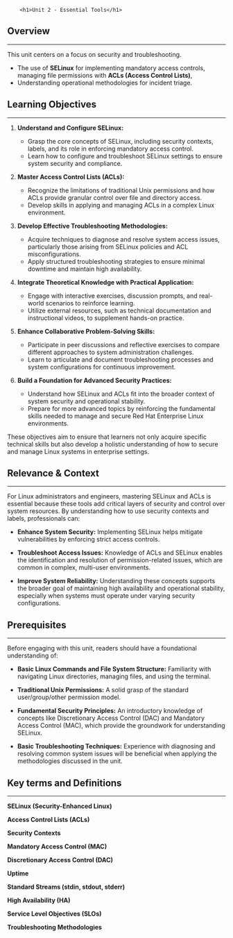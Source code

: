         <h1>Unit 2 - Essential Tools</h1>

## Overview

---

This unit centers on a focus on security and troubleshooting.

- The use of **SELinux** for implementing mandatory access controls, managing file permissions with **ACLs (Access Control Lists)**,
- Understanding operational methodologies for incident triage.

## Learning Objectives

---

1. **Understand and Configure SELinux:**

   - Grasp the core concepts of SELinux, including security contexts, labels, and its role in enforcing mandatory access control.
   - Learn how to configure and troubleshoot SELinux settings to ensure system security and compliance.

2. **Master Access Control Lists (ACLs):**

   - Recognize the limitations of traditional Unix permissions and how ACLs provide granular control over file and directory access.
   - Develop skills in applying and managing ACLs in a complex Linux environment.

3. **Develop Effective Troubleshooting Methodologies:**

   - Acquire techniques to diagnose and resolve system access issues, particularly those arising from SELinux policies and ACL misconfigurations.
   - Apply structured troubleshooting strategies to ensure minimal downtime and maintain high availability.

4. **Integrate Theoretical Knowledge with Practical Application:**

   - Engage with interactive exercises, discussion prompts, and real-world scenarios to reinforce learning.
   - Utilize external resources, such as technical documentation and instructional videos, to supplement hands-on practice.

5. **Enhance Collaborative Problem-Solving Skills:**

   - Participate in peer discussions and reflective exercises to compare different approaches to system administration challenges.
   - Learn to articulate and document troubleshooting processes and system configurations for continuous improvement.

6. **Build a Foundation for Advanced Security Practices:**
   - Understand how SELinux and ACLs fit into the broader context of system security and operational stability.
   - Prepare for more advanced topics by reinforcing the fundamental skills needed to manage and secure Red Hat Enterprise Linux environments.

These objectives aim to ensure that learners not only acquire specific technical skills but also develop a holistic understanding of how to secure and manage Linux systems in enterprise settings.

## Relevance & Context

---

For Linux administrators and engineers, mastering SELinux and ACLs is essential because these tools add critical layers of security and control over system resources. By understanding how to use security contexts and labels, professionals can:

- **Enhance System Security:** Implementing SELinux helps mitigate vulnerabilities by enforcing strict access controls.

- **Troubleshoot Access Issues:** Knowledge of ACLs and SELinux enables the identification and resolution of permission-related issues, which are common in complex, multi-user environments.

- **Improve System Reliability:** Understanding these concepts supports the broader goal of maintaining high availability and operational stability, especially when systems must operate under varying security configurations.

## Prerequisites

---

Before engaging with this unit, readers should have a foundational understanding of:

- **Basic Linux Commands and File System Structure:** Familiarity with navigating Linux directories, managing files, and using the terminal.

- **Traditional Unix Permissions:** A solid grasp of the standard user/group/other permission model.

- **Fundamental Security Principles:** An introductory knowledge of concepts like Discretionary Access Control (DAC) and Mandatory Access Control (MAC), which provide the groundwork for understanding SELinux.

- **Basic Troubleshooting Techniques:** Experience with diagnosing and resolving common system issues will be beneficial when applying the methodologies discussed in the unit.

## Key terms and Definitions

---

**SELinux (Security-Enhanced Linux)**

**Access Control Lists (ACLs)**

**Security Contexts**

**Mandatory Access Control (MAC)**

**Discretionary Access Control (DAC)**

**Uptime**

**Standard Streams (stdin, stdout, stderr)**

**High Availability (HA)**

**Service Level Objectives (SLOs)**

**Troubleshooting Methodologies**
